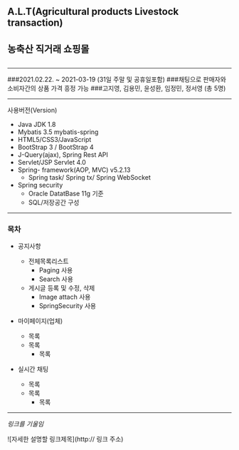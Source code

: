 ## A.L.T(Agricultural products Livestock transaction)
## 농축산 직거래 쇼핑몰 
##
***

###2021.02.22. ~ 2021-03-19 (31일 주말 및 공휴일포함)
###채팅으로 판매자와 소비자간의 상품 가격 흥정 가능
###고지영, 김용민, 윤성환, 임정민, 정서영 (총 5명)

***

사용버전(Version)

+ Java JDK 1.8
+ Mybatis 3.5 mybatis-spring
+ HTML5/CSS3/JavaScript
+ BootStrap 3 / BootStrap 4
+ J-Query(ajax), Spring Rest API
+ Servlet/JSP Servlet 4.0
+ Spring- framework(AOP, MVC)  v5.2.13
   + Spring task/ Spring tx/ Spring WebSocket
+ Spring security
   + Oracle DatatBase 11g 기준
   + SQL/저장공간 구성


***
### 목차
+ 공지사항
  + 전체목록리스트
    + Paging 사용
    + Search 사용
  + 게시글 등록 및 수정, 삭제
    + Image attach 사용
    + SpringSecurity 사용

+ 마이페이지(업체)
  + 목록
  + 목록
    + 목록

+ 실시간 채팅
  + 목록
  + 목록
    + 목록

***

_링크를 기울임_


![자세한 설명할 링크제목](http:// 링크 주소) 
